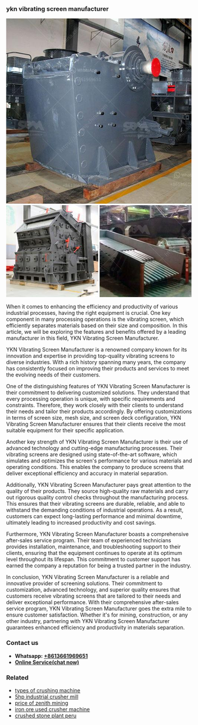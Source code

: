 <h3>ykn vibrating screen manufacturer</h3><img src='1704791176.jpg' alt=''><p>When it comes to enhancing the efficiency and productivity of various industrial processes, having the right equipment is crucial. One key component in many processing operations is the vibrating screen, which efficiently separates materials based on their size and composition. In this article, we will be exploring the features and benefits offered by a leading manufacturer in this field, YKN Vibrating Screen Manufacturer.</p><p>YKN Vibrating Screen Manufacturer is a renowned company known for its innovation and expertise in providing top-quality vibrating screens to diverse industries. With a rich history spanning many years, the company has consistently focused on improving their products and services to meet the evolving needs of their customers.</p><p>One of the distinguishing features of YKN Vibrating Screen Manufacturer is their commitment to delivering customized solutions. They understand that every processing operation is unique, with specific requirements and constraints. Therefore, they work closely with their clients to understand their needs and tailor their products accordingly. By offering customizations in terms of screen size, mesh size, and screen deck configuration, YKN Vibrating Screen Manufacturer ensures that their clients receive the most suitable equipment for their specific application.</p><p>Another key strength of YKN Vibrating Screen Manufacturer is their use of advanced technology and cutting-edge manufacturing processes. Their vibrating screens are designed using state-of-the-art software, which simulates and optimizes the screen's performance for various materials and operating conditions. This enables the company to produce screens that deliver exceptional efficiency and accuracy in material separation.</p><p>Additionally, YKN Vibrating Screen Manufacturer pays great attention to the quality of their products. They source high-quality raw materials and carry out rigorous quality control checks throughout the manufacturing process. This ensures that their vibrating screens are durable, reliable, and able to withstand the demanding conditions of industrial operations. As a result, customers can expect long-lasting performance and minimal downtime, ultimately leading to increased productivity and cost savings.</p><p>Furthermore, YKN Vibrating Screen Manufacturer boasts a comprehensive after-sales service program. Their team of experienced technicians provides installation, maintenance, and troubleshooting support to their clients, ensuring that the equipment continues to operate at its optimum level throughout its lifespan. This commitment to customer support has earned the company a reputation for being a trusted partner in the industry.</p><p>In conclusion, YKN Vibrating Screen Manufacturer is a reliable and innovative provider of screening solutions. Their commitment to customization, advanced technology, and superior quality ensures that customers receive vibrating screens that are tailored to their needs and deliver exceptional performance. With their comprehensive after-sales service program, YKN Vibrating Screen Manufacturer goes the extra mile to ensure customer satisfaction. Whether it's for mining, construction, or any other industry, partnering with YKN Vibrating Screen Manufacturer guarantees enhanced efficiency and productivity in materials separation.</p><h3>Contact us</h3><ul><li><strong>Whatsapp:&nbsp;<a href="https://wa.me/8613661969651">+8613661969651</a></strong></li><li><a href="https://swt.shibang-china.com/?git&amp;zhl&amp;ykn vibrating screen manufacturer"><strong>Online Service(chat now)</strong></a></li></ul><h3>Related</h3><ul><li><a href='types of crushing machine.md'>types of crushing machine</a></li><li><a href='5hp industrial crusher mill.md'>5hp industrial crusher mill</a></li><li><a href='price of zenith mining.md'>price of zenith mining</a></li><li><a href='iron ore used crusher machine.md'>iron ore used crusher machine</a></li><li><a href='crushed stone plant peru.md'>crushed stone plant peru</a></li></ul>